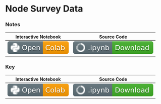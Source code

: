 # Node Survey Data

### Notes
| Interactive Notebook | Source Code  |
| :-----------: | :------------: |
| [![Link](../../tools/buttons/open-colab.svg)](https://colab.research.google.com/github/ishaandey/node/blob/master/week-3/lab/survey_notes.ipynb) | [![Link](../../tools/buttons/download-ipynb.svg)](https://files.node.ishaandey.com/week-3/lab/survey_notes.ipynb) |

### Key
| Interactive Notebook | Source Code  |
| :-----------: | :------------: |
| [![Link](../../tools/buttons/open-colab.svg)](https://colab.research.google.com/github/ishaandey/node/blob/master/week-3/lab/survey_key.ipynb) | [![Link](../../tools/buttons/download-ipynb.svg)](https://files.node.ishaandey.com/week-3/lab/survey_key.ipynb) |